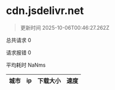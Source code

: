 
  # cdn.jsdelivr.net

  > 更新时间 2025-10-06T00:46:27.262Z
  
  总共请求 0

  请求报错 0

  平均耗时 NaNms

|城市|ip|下载大小|速度|
|-----|----------|---|---|

  